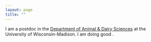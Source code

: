 ```yaml
---
layout: page
title: ""
---
```


I am a postdoc in the [Department of Animal & Dairy Sciences](https://andysci.wisc.edu/) at the University of Wisconsin-Madison. I am doing good .


